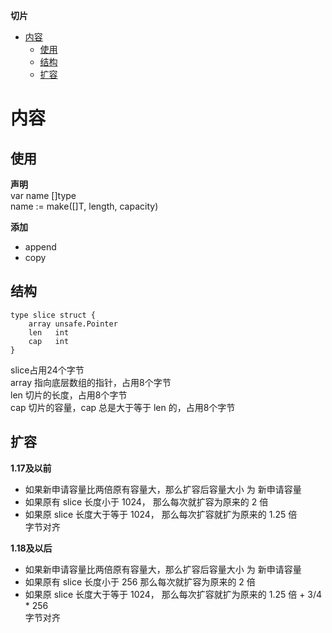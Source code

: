 **切片**  
- [内容](#内容)
  - [使用](#使用)
  - [结构](#结构)
  - [扩容](#扩容)

# 内容 #
## 使用 ##

**声明**  
var name []type  
name := make([]T, length, capacity)

**添加**
- append
- copy

## 结构 ##
```
type slice struct {
    array unsafe.Pointer
    len   int
    cap   int
}
```
slice占用24个字节  
array 指向底层数组的指针，占用8个字节  
len 切片的长度，占用8个字节  
cap 切片的容量，cap 总是大于等于 len 的，占用8个字节  

## 扩容 ##
**1.17及以前**
- 如果新申请容量比两倍原有容量大，那么扩容后容量大小 为 新申请容量
- 如果原有 slice 长度小于 1024， 那么每次就扩容为原来的 2 倍
- 如果原 slice 长度大于等于 1024， 那么每次扩容就扩为原来的 1.25 倍  
字节对齐  

**1.18及以后**  
- 如果新申请容量比两倍原有容量大，那么扩容后容量大小 为 新申请容量
- 如果原有 slice 长度小于 256 那么每次就扩容为原来的 2 倍
- 如果原 slice 长度大于等于 1024， 那么每次扩容就扩为原来的 1.25 倍 + 3/4 * 256  
字节对齐  
